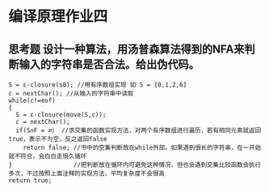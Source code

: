 # 编译原理作业四
## 思考题 设计一种算法，用汤普森算法得到的NFA来判断输入的字符串是否合法。给出伪代码。

```
S = ε-closure(s0); //用有序数组实现 如 S = [0,1,2,6]
c = nextChar(); //从输入的字符串中读取
while(c!=eof)
{
  S = ε-closure(move(S,c)); 
  c = nextChar();
  if(S∩F = ∅） //求交集的函数实现方法，对两个有序数组进行遍历，若有相同元素就返回true，表示不为空，反之返回false
    return false; //书中的空集判断放在while外部，如果遇到很长的字符串，在一开始就不符合，会白白走很久循环
}                 //把判断放在循环内可避免这种情况，但也会遇到交集比较函数会执行多次，不过按照上面注释的实现方法，平均复杂度不会很高
return true;
```

